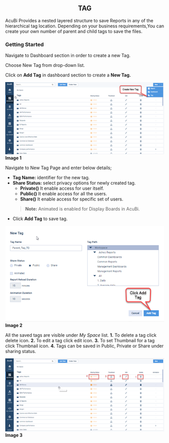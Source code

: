 

<center><h2>TAG</h2></center>

AcuBi Provides a nested layered structure to save Reports in any of the hierarchical tag location. Depending on your business requirements,You can create your own number of parent and child tags to save the files.

### Getting Started

Navigate to Dashboard section in order to create a new Tag.

Choose  New Tag from drop-down list.
 
Click on  **Add Tag**  in dashboard section to create a  **New Tag.**

![enter image description here](https://raw.githubusercontent.com/sv18042016/fp1/e259d71617b5bb38a9b8ae6697c3471f5ac5f3a9/images/New_version5/td_tag_image1.png)
**Image 1**

Navigate to New Tag Page and enter below details;
 -   **Tag Name:**  identifier for the new tag.
-   **Share Status:**  select privacy options for newly created tag.
    -   **Private()**  It enable access for user itself.
    -   **Public()**  It enable access for all the users.
    -   **Share()**  It enable access for specific set of users.
    > **Note:** Animated is enabled for Display Boards in AcuBi.
- Click **Add Tag** to save tag.
    
![enter image description here](https://raw.githubusercontent.com/sv18042016/fp1/2e6348e6143a7ab1ab62a6877134a83e403f3f29/images/New_version5/td_tag_image2.png)
**Image 2**       

All the saved tags are visible under *My Space* list.
**1.** To delete a tag click delete icon.
**2.**  To edit a tag click edit icon.
**3.** To set Thumbnail for a tag click Thumbnail icon.
**4.** Tags can be saved in Public, Private or Share under sharing status. 

![enter image description here](https://raw.githubusercontent.com/sv18042016/fp1/8dcb435f47c4b5e712642714b168700fcfb5e5d4/images/New_version5/td_tag_image3.png)
**Image 3**


<!--stackedit_data:
eyJoaXN0b3J5IjpbLTU5ODg1NjMxMl19
-->
